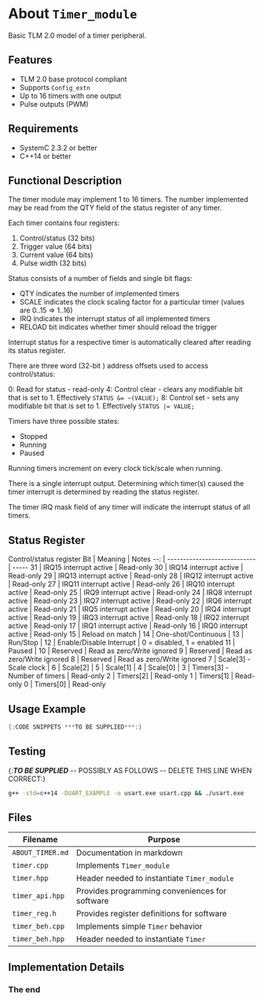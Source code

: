 About `Timer_module`
====================

Basic TLM 2.0 model of a timer peripheral.

Features
--------
- TLM 2.0 base protocol compliant
- Supports `Config_extn`
- Up to 16 timers with one output
- Pulse outputs (PWM)

Requirements
------------
- SystemC 2.3.2 or better
- C++14 or better

Functional Description
----------------------

The timer module may implement 1 to 16 timers. The number implemented may be read
from the QTY field of the status register of any timer.

Each timer contains four registers:

1. Control/status (32 bits)
2. Trigger value (64 bits)
3. Current value (64 bits)
4. Pulse width (32 bits)

Status consists of a number of fields and single bit flags:

* QTY indicates the number of implemented timers
* SCALE indicates the clock scaling factor for a particular timer (values are 0..15 => 1..16)
* IRQ indicates the interrupt status of all implemented timers
* RELOAD bit indicates whether timer should reload the trigger

Interrupt status for a respective timer is automatically cleared after reading
its status register.

There are three word (32-bit ) address offsets used to access
control/status:

0: Read for status - read-only
4: Control clear - clears any modifiable bit that is set to 1. Effectively `STATUS &= ~(VALUE);`
8: Control set - sets any modifiable bit that is set to 1. Effectively `STATUS |= VALUE;`

Timers have three possible states:

*  Stopped
*  Running
*  Paused

Running timers increment on every clock tick/scale when running.

There is a single interrupt output. Determining which timer(s) caused the
timer interrupt is determined by reading the status register.

The timer IRQ mask field of any timer will indicate the interrupt status of
all timers.

Status Register
---------------

 Control/status register
 Bit | Meaning                      | Notes
 --: | ---------------------------- | -----
  31 | IRQ15 interrupt active       | Read-only 
  30 | IRQ14 interrupt active       | Read-only
  29 | IRQ13 interrupt active       | Read-only
  28 | IRQ12 interrupt active       | Read-only
  27 | IRQ11 interrupt active       | Read-only
  26 | IRQ10 interrupt active       | Read-only
  25 | IRQ9  interrupt active       | Read-only
  24 | IRQ8  interrupt active       | Read-only
  23 | IRQ7  interrupt active       | Read-only
  22 | IRQ6  interrupt active       | Read-only
  21 | IRQ5  interrupt active       | Read-only
  20 | IRQ4  interrupt active       | Read-only
  19 | IRQ3  interrupt active       | Read-only
  18 | IRQ2  interrupt active       | Read-only
  17 | IRQ1  interrupt active       | Read-only
  16 | IRQ0  interrupt active       | Read-only
  15 | Reload on match              | 
  14 | One-shot/Continuous          | 
  13 | Run/Stop                     | 
  12 | Enable/Disable Interrupt     | 0 = disabled, 1 = enabled
  11 | Paused                       | 
  10 | Reserved                     | Read as zero/Write ignored
   9 | Reserved                     | Read as zero/Write ignored
   8 | Reserved                     | Read as zero/Write ignored
   7 | Scale[3] - Scale clock       | 
   6 | Scale[2]                     | 
   5 | Scale[1]                     | 
   4 | Scale[0]                     | 
   3 | Timers[3] - Number of timers | Read-only
   2 | Timers[2]                    | Read-only
   1 | Timers[1]                    | Read-only
   0 | Timers[0]                    | Read-only

Usage Example
-------------

```cpp
{:CODE SNIPPETS ***TO BE SUPPLIED***:}
```

Testing
-----

{:***TO BE SUPPLIED*** -- POSSIBLY AS FOLLOWS -- DELETE THIS LINE WHEN CORRECT:}
```sh
g++ -std=c++14 -DUART_EXAMPLE -o usart.exe usart.cpp && ./usart.exe
```

Files
-----

  Filename         | Purpose
  --------         | -------
  `ABOUT_TIMER.md` | Documentation in markdown
  `timer.cpp`      | Implements `Timer_module`
  `timer.hpp`      | Header needed to instantiate `Timer_module`
  `timer_api.hpp`  | Provides programming conveniences for software
  `timer_reg.h`    | Provides register definitions for software
  `timer_beh.cpp`  | Implements simple `Timer` behavior
  `timer_beh.hpp`  | Header needed to instantiate `Timer`

Implementation Details
----------------------


### The end
<!-- vim:tw=78
-->

